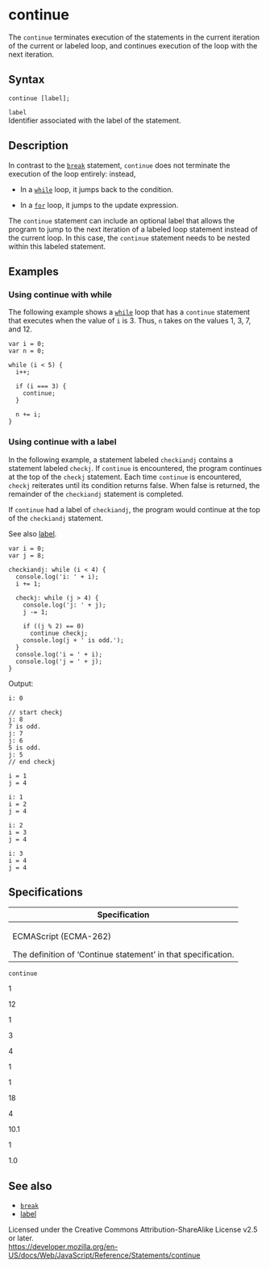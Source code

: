 continue
========

The `continue` terminates execution of the statements in the current iteration of the current or labeled loop, and continues execution of the loop with the next iteration.

Syntax
------

    continue [label];

`label`  
Identifier associated with the label of the statement.

Description
-----------

In contrast to the [`break`](break) statement, `continue` does not terminate the execution of the loop entirely: instead,

-   In a [`while`](while) loop, it jumps back to the condition.

<!-- -->

-   In a [`for`](for) loop, it jumps to the update expression.

The `continue` statement can include an optional label that allows the program to jump to the next iteration of a labeled loop statement instead of the current loop. In this case, the `continue` statement needs to be nested within this labeled statement.

Examples
--------

### Using continue with while

The following example shows a [`while`](while) loop that has a `continue` statement that executes when the value of `i` is 3. Thus, `n` takes on the values 1, 3, 7, and 12.

    var i = 0;
    var n = 0;

    while (i < 5) {
      i++;

      if (i === 3) {
        continue;
      }

      n += i;
    }

### Using continue with a label

In the following example, a statement labeled `checkiandj` contains a statement labeled `checkj`. If `continue` is encountered, the program continues at the top of the `checkj` statement. Each time `continue` is encountered, `checkj` reiterates until its condition returns false. When false is returned, the remainder of the `checkiandj` statement is completed.

If `continue` had a label of `checkiandj`, the program would continue at the top of the `checkiandj` statement.

See also [label](label).

    var i = 0;
    var j = 8;

    checkiandj: while (i < 4) {
      console.log('i: ' + i);
      i += 1;

      checkj: while (j > 4) {
        console.log('j: ' + j);
        j -= 1;

        if ((j % 2) == 0)
          continue checkj;
        console.log(j + ' is odd.');
      }
      console.log('i = ' + i);
      console.log('j = ' + j);
    }

Output:

    i: 0

    // start checkj
    j: 8
    7 is odd.
    j: 7
    j: 6
    5 is odd.
    j: 5
    // end checkj

    i = 1
    j = 4

    i: 1
    i = 2
    j = 4

    i: 2
    i = 3
    j = 4

    i: 3
    i = 4
    j = 4

Specifications
--------------

<table><colgroup><col style="width: 100%" /></colgroup><thead><tr class="header"><th>Specification</th></tr></thead><tbody><tr class="odd"><td><p>ECMAScript (ECMA-262)<br />
</p><span class="small">The definition of ‘Continue statement’ in that specification.</span></td></tr></tbody></table>

`continue`

1

12

1

3

4

1

1

18

4

10.1

1

1.0

See also
--------

-   [`break`](break)
-   [label](label)

Licensed under the Creative Commons Attribution-ShareAlike License v2.5 or later.  
<a href="https://developer.mozilla.org/en-US/docs/Web/JavaScript/Reference/Statements/continue" class="_attribution-link">https://developer.mozilla.org/en-US/docs/Web/JavaScript/Reference/Statements/continue</a>
